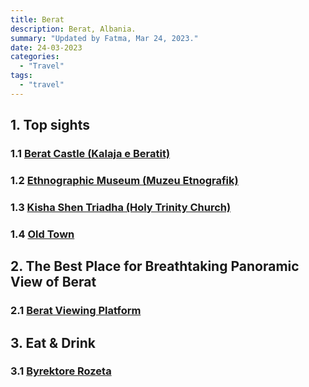 ```yaml
---
title: Berat
description: Berat, Albania.
summary: "Updated by Fatma, Mar 24, 2023."
date: 24-03-2023
categories:
  - "Travel"
tags:
  - "travel"
---
```


## 1. Top sights

### 1.1 [Berat Castle (Kalaja e Beratit)](https://g.page/berat-castle?share)

### 1.2 [Ethnographic Museum (Muzeu Etnografik)](https://goo.gl/maps/2CR61tNDF21eh81k9)

### 1.3 [Kisha Shen Triadha (Holy Trinity Church)](https://goo.gl/maps/qkuKSXBPRfpE4NGe9)

### 1.4 [Old Town](https://goo.gl/maps/BE3uQSVFt3Z836tGA)

## 2. The Best Place for Breathtaking Panoramic View of Berat

### 2.1 [Berat Viewing Platform](https://goo.gl/maps/HSf6oAt8FKnXsnHb8)

## 3. Eat & Drink

### 3.1 [Byrektore Rozeta](https://goo.gl/maps/Nc93vaHfFeACLLjZ8)
